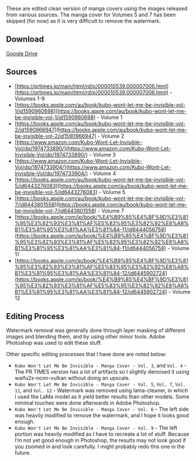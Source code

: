These are edited clean version of manga covers using the images released from various sources. The manga cover for Volumes 5 and 7 has been skipped (for now) as it is very difficult to remove the watermark.

## Download

[Google Drive](https://drive.google.com/drive/folders/1Xxw89mE37HhR2B3y3TkYTazHScHf2k3c?usp=sharing)

## Sources

- [https://prtimes.jp/main/html/rd/p/000010539.000007006.html](https://prtimes.jp/main/html/rd/p/000010539.000007006.html) - Volumes 1-9
- [https://books.apple.com/au/book/kubo-wont-let-me-be-invisible-vol-1/id1590960698](https://books.apple.com/au/book/kubo-wont-let-me-be-invisible-vol-1/id1590960698) - Volume 1
- [https://books.apple.com/au/book/kubo-wont-let-me-be-invisible-vol-2/id1590966947](https://books.apple.com/au/book/kubo-wont-let-me-be-invisible-vol-2/id1590966947) - Volume 2
- [https://www.amazon.com/Kubo-Wont-Let-Invisible-Vol/dp/1974733890/](https://www.amazon.com/Kubo-Wont-Let-Invisible-Vol/dp/1974733890/) - Volume 3
- [https://www.amazon.com/Kubo-Wont-Let-Invisible-Vol/dp/1974733904/](https://www.amazon.com/Kubo-Wont-Let-Invisible-Vol/dp/1974733904/) - Volume 4
- [https://books.apple.com/au/book/kubo-wont-let-me-be-invisible-vol-5/id6443276083](https://books.apple.com/au/book/kubo-wont-let-me-be-invisible-vol-5/id6443276083) - Volume 5
- [https://books.apple.com/au/book/kubo-wont-let-me-be-invisible-vol-7/id6443801558](https://books.apple.com/au/book/kubo-wont-let-me-be-invisible-vol-7/id6443801558) - Volume 7
- [https://books.apple.com/jp/book/%E4%B9%85%E4%BF%9D%E3%81%95%E3%82%93%E3%81%AF%E5%83%95%E3%82%92%E8%A8%B1%E3%81%95%E3%81%AA%E3%81%84-11/id6444056758](https://books.apple.com/jp/book/%E4%B9%85%E4%BF%9D%E3%81%95%E3%82%93%E3%81%AF%E5%83%95%E3%82%92%E8%A8%B1%E3%81%95%E3%81%AA%E3%81%84-11/id6444056758) - Volume 11
- [https://books.apple.com/jp/book/%E4%B9%85%E4%BF%9D%E3%81%95%E3%82%93%E3%81%AF%E5%83%95%E3%82%92%E8%A8%B1%E3%81%95%E3%81%AA%E3%81%84-12/id6445902724](https://books.apple.com/jp/book/%E4%B9%85%E4%BF%9D%E3%81%95%E3%82%93%E3%81%AF%E5%83%95%E3%82%92%E8%A8%B1%E3%81%95%E3%81%AA%E3%81%84-12/id6445902724) - Volume 12

## Editing Process

Watermark removal was generally done through layer masking of different images and blending them, and by using other minor tools. Adobe Photoshop was used to edit these stuff.

Other specific editing processes that I have done are noted below:

- `Kubo Won't Let Me Be Invisible - Manga Cover - Vol. 3`, and `Vol. 4` - The PR TIMES version has a lot of artifacts so I slightly denoised it using waifu2x-ncnn-vulkan without doing an upscale.
- `Kubo Won't Let Me Be Invisible - Manga Cover - Vol. 5`, `Vol. 7`, `Vol. 11`, and `Vol. 12` - Watermark was removed using lama-cleaner, in which I used the LaMa model as it yield better results than other models. Some minimal touches were done afterwards in Adobe Photoshop.
- `Kubo Won't Let Me Be Invisible - Manga Cover - Vol. 6` - The left side was heavily modified to remove the watermark, and I hope it looks good enough.
- `Kubo Won't Let Me Be Invisible - Manga Cover - Vol. 9` - The left portion was heavily modified as I have to recreate a lot of stuff. Because I’m not yet good enough in Photoshop, the results may not look good if you zoomed in and look carefully. I might probably redo this one in the future.
